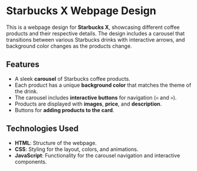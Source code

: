 # Starbucks X Webpage Design

This is a webpage design for **Starbucks X**, showcasing different coffee products and their respective details. The design includes a carousel that transitions between various Starbucks drinks with interactive arrows, and background color changes as the products change.

## Features

- A sleek **carousel** of Starbucks coffee products.
- Each product has a unique **background color** that matches the theme of the drink.
- The carousel includes **interactive buttons** for navigation (`<` and `>`).
- Products are displayed with **images**, **price**, and **description**.
- Buttons for **adding products to the card**.
  
## Technologies Used

- **HTML**: Structure of the webpage.
- **CSS**: Styling for the layout, colors, and animations.
- **JavaScript**: Functionality for the carousel navigation and interactive components.
